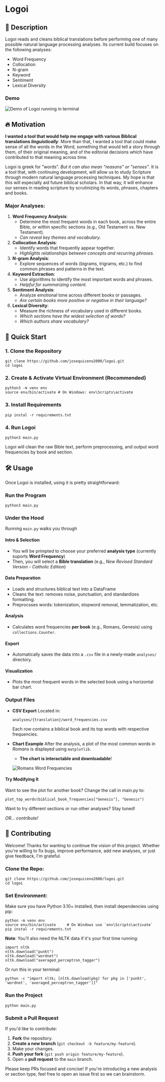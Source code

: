 # Logoi

## 📜 Description
Logoi reads and cleans biblical translations before performing one of many possible natural language processing analyses. Its current build focuses on the following analyses:
- Word Frequency 
- Collocation 
- N-gram
- Keyword
- Sentiment
- Lexical Diversity

### Demo
![Demo of Logoi running in terminal](demo.gif)

## 🔥 Motivation
**I wanted a tool that would help me engage with various Biblical translations *linguistically***. More than that, I wanted a tool that could make sense of all the words in the Word, something that would tell a story through them, of their original meaning, and of the editorial decisions which have contributed to that meaning across time.

Logoi is greek for "words". *But it can also mean "reasons" or "senses"*. It is a tool that, with continuing development, will allow us to study Scripture through modern natural language processing techniques. My hope is that this will especially aid future biblical scholars. In that way, it will enhance our senses in reading scripture by scrutinizing its words, phrases, chapters and books.

### Major Analyses:
1. **Word Frequency Analysis**:
    - Determine the most frequent words in each book, across the entire Bible, or within specific sections (e.g., Old Testament vs. New Testament). 
    - *Can reveal key themes and vocabulary.*
2. **Collocation Analysis**: 
    - Identify words that frequently appear together. 
    - *Highlights relationships between concepts and recurring phrases.*
3. **N-gram Analysis**: 
    - Explore sequences of words (bigrams, trigrams, etc.) to find common phrases and patterns in the text.   
4. **Keyword Extraction**: 
    - Use algorithms to identify the most important words and phrases. 
    - *Helpful for summarizing content.*   
5. **Sentiment Analysis**: 
    - Analyze emotional tone across different books or passages. 
    - *Are certain books more positive or negative in their language?* 
6. **Lexical Diversity**: 
    - Measure the richness of vocabulary used in different books. 
    - *Which sections have the widest selection of words?*
    - *Which authors share vocabulary?*

## 🚀 Quick Start
### 1. Clone the Repository
```
git clone https://github.com/josequiceno2000/logoi.git
cd logoi
```
### 2. Create & Activate Virtual Environment (Recommended)
```
python3 -m venv env
source env/bin/activate # On Windows: env\Scripts\activate
```

### 3. Install Requirements
```
pip instal -r requirements.txt
```

### 4. Run Logoi
```
python3 main.py
```

Logoi will clean the raw Bible text, perform preprocessing, and output word frequencies by book and section.

## 🛠️ Usage
Once Logoi is installed, using it is pretty straightforward:
### Run the Program
```
python3 main.py
```
### Under the Hood
Running `main.py` walks you through
#### Intro & Selection
- You will be primpted to choose your preferred **analysis type** (currently suports **Word Frequency**)
- Then, you will select a **Bible translation** (e.g., *New Revised Standard Version - Catholic Edition*)
#### Data Preparation
- Loads and structures biblical text into a DataFrame
- Cleans the text: removes noise, punctuation, and standardizes formatting.
- Preprocsses words: tokenization, stopword removal, lemmatization, etc.
#### Analysis
- Calculates word frequencies **per book** (e.g., Romans, Genesis) using `collections.Counter`.
#### Export
- Automatically saves the data into a `.csv` file in a newly-made `analyses/` directory.
#### Visualization
- Plots the most frequent words in the selected book using a horizontal bar chart.
### Output Files
- **CSV Export**
    Located in:
    ```
    analyses/{translation}/word_frequencies.csv
    ```
    Each row contains a biblical book and its top words with respective frequencies.
- **Chart Example**
    After the analysis, a plot of the most common words in *Romans* is displayed using `matplotlib`. 
    - **The chart is interactable and downloadable**!

    ![Romans Word Frequencies](Romans.png)
#### Try Modifying It
Want to see the plot for another book? Change the call in main.py to:
```
plot_top_words(biblical_book_frequencies["Genesis"], "Genesis")
```
Want to try different sections or run other analyses? Stay tuned!

*OR... contribute!*

## 🤝 Contributing
Welcome! Thanks for wanting to continue the vision of this project. Whether you're willing to fix bugs, improve performance, add new analyses, or just give feedback, I'm grateful.
### Clone the Repo:
```
git clone https://github.com/josequiceno2000/logoi.git
cd logoi
```
### Set Environment:
Make sure you have Python 3.10+ installed, then install dependencies using pip:
```
python -m venv env
source env/bin/activate     # On Windows use `env\Scripts\activate`
pip instal -r requirements.txt
```
**Note**: You'll also need the NLTK data if it's your first time running:
```
import nltk
nltk.download("punkt")
nltk.download("wordnet")
nltk.download("averaged_perceptron_tagger")
```
Or run this in your terminal:
```
python -c "import nltk; [nltk.download(pkg) for pkg in ['punkt', 'wordnet', 'averaged_perceptron_tagger']]"
```
### Run the Project
```
python main.py
```
### Submit a Pull Request
If you'd like to contribute:
1. **Fork** the repository.
2. **Create a new branch** (`git checkout -b feature/my-feature`).
3. Make your changes.
4. **Push your fork** (`git push origin feature/my-feature`).
5. Open a **pull request** to the `main` branch.

Please keep PRs focused and concise! If you're introducing a new analysis or section type, feel free to open an issue first so we can brainstorm.